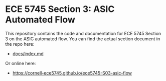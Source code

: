 
ECE 5745 Section 3: ASIC Automated Flow
==========================================================================

This repository contains the code and documentation for ECE 5745 Section
3 on the ASIC automated flow. You can find the actual section document in
the repo here:

 - [docs/index.md](docs/index.md)

Or online here:

 - https://cornell-ece5745.github.io/ece5745-S03-asic-flow

